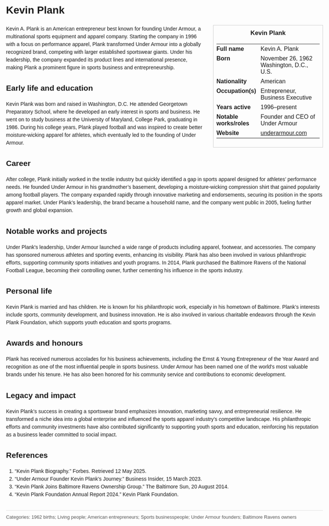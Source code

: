 <!DOCTYPE html>
<html>
<head>
  <title>Kevin Plank – Profile</title>
  <style>
    body { font-family: Arial, sans-serif; margin: 2rem auto; max-width: 960px; line-height: 1.5; }
    aside.infobox { float: right; width: 280px; margin: 0 0 1rem 1.5rem; border: 1px solid #ccc; padding: 0.5rem; font-size: 0.9rem; }
    aside.infobox h3 { text-align: center; margin-top: 0; }
    aside.infobox table { width: 100%; border-collapse: collapse; }
    aside.infobox td { padding: 0.25rem 0; vertical-align: top; }
    h1 { margin-top: 0; }
    footer.categories { font-size: 0.8rem; color: #555; border-top: 1px solid #ddd; padding-top: 0.5rem; margin-top: 2rem; }
  </style>
</head>
<body>
  <h1>Kevin Plank</h1>
  <aside class="infobox">
    <h3>Kevin Plank</h3>
    <table>
      <tr><td><strong>Full name</strong></td><td>Kevin A. Plank</td></tr>
      <tr><td><strong>Born</strong></td><td>November 26, 1962<br>Washington, D.C., U.S.</td></tr>
      <tr><td><strong>Nationality</strong></td><td>American</td></tr>
      <tr><td><strong>Occupation(s)</strong></td><td>Entrepreneur, Business Executive</td></tr>
      <tr><td><strong>Years active</strong></td><td>1996–present</td></tr>
      <tr><td><strong>Notable works/roles</strong></td><td>Founder and CEO of Under Armour</td></tr>
      <tr><td><strong>Website</strong></td><td><a href="https://www.underarmour.com">underarmour.com</a></td></tr>
    </table>
  </aside>
  <p>Kevin A. Plank is an American entrepreneur best known for founding Under Armour, a multinational sports equipment and apparel company. Starting the company in 1996 with a focus on performance apparel, Plank transformed Under Armour into a globally recognized brand, competing with larger established sportswear giants. Under his leadership, the company expanded its product lines and international presence, making Plank a prominent figure in sports business and entrepreneurship.</p>
  
  <h2>Early life and education</h2>
  <p>Kevin Plank was born and raised in Washington, D.C. He attended Georgetown Preparatory School, where he developed an early interest in sports and business. He went on to study business at the University of Maryland, College Park, graduating in 1986. During his college years, Plank played football and was inspired to create better moisture-wicking apparel for athletes, which eventually led to the founding of Under Armour.</p>
  
  <h2>Career</h2>
  <p>After college, Plank initially worked in the textile industry but quickly identified a gap in sports apparel designed for athletes’ performance needs. He founded Under Armour in his grandmother’s basement, developing a moisture-wicking compression shirt that gained popularity among football players. The company expanded rapidly through innovative marketing and endorsements, securing its position in the sports apparel market. Under Plank’s leadership, the brand became a household name, and the company went public in 2005, fueling further growth and global expansion.</p>
  
  <h2>Notable works and projects</h2>
  <p>Under Plank's leadership, Under Armour launched a wide range of products including apparel, footwear, and accessories. The company has sponsored numerous athletes and sporting events, enhancing its visibility. Plank has also been involved in various philanthropic efforts, supporting community sports initiatives and youth programs. In 2014, Plank purchased the Baltimore Ravens of the National Football League, becoming their controlling owner, further cementing his influence in the sports industry.</p>
  
  <h2>Personal life</h2>
  <p>Kevin Plank is married and has children. He is known for his philanthropic work, especially in his hometown of Baltimore. Plank’s interests include sports, community development, and business innovation. He is also involved in various charitable endeavors through the Kevin Plank Foundation, which supports youth education and sports programs.</p>
  
  <h2>Awards and honours</h2>
  <p>Plank has received numerous accolades for his business achievements, including the Ernst & Young Entrepreneur of the Year Award and recognition as one of the most influential people in sports business. Under Armour has been named one of the world's most valuable brands under his tenure. He has also been honored for his community service and contributions to economic development.</p>
  
  <h2>Legacy and impact</h2>
  <p>Kevin Plank’s success in creating a sportswear brand emphasizes innovation, marketing savvy, and entrepreneurial resilience. He transformed a niche idea into a global enterprise and influenced the sports apparel industry’s competitive landscape. His philanthropic efforts and community investments have also contributed significantly to supporting youth sports and education, reinforcing his reputation as a business leader committed to social impact.</p>
  
  <h2>References</h2>
  <ol>
    <li>“Kevin Plank Biography.” Forbes. Retrieved 12 May 2025.</li>
    <li>“Under Armour Founder Kevin Plank’s Journey.” Business Insider, 15 March 2023.</li>
    <li>“Kevin Plank Joins Baltimore Ravens Ownership Group.” The Baltimore Sun, 20 August 2014.</li>
    <li>“Kevin Plank Foundation Annual Report 2024.” Kevin Plank Foundation.</li>
  </ol>
  
  <footer class="categories">Categories: 1962 births; Living people; American entrepreneurs; Sports businesspeople; Under Armour founders; Baltimore Ravens owners</footer>
</body>
</html>
